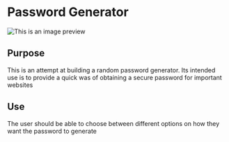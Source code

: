# Password Generator 

![This is an image preview](./images/Capture.PNG)

## Purpose
This is an attempt at building a random password generator. Its intended use is to provide a quick was of obtaining a secure password for important websites

## Use
The user should be able to choose between different options on how they want the password to generate
